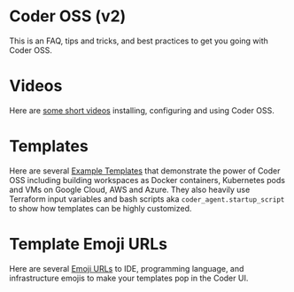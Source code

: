 # Coder OSS (v2)

This is an FAQ, tips and tricks, and best practices to get you going with Coder OSS.

# Videos
Here are [some short videos](videos.md) installing, configuring and using Coder OSS.

# Templates
Here are several [Example Templates](templates.md) that demonstrate the power of Coder OSS including building workspaces as Docker containers, Kubernetes pods and VMs on Google Cloud, AWS and Azure. They also heavily use Terraform input variables and bash scripts aka `coder_agent.startup_script` to show how templates can be highly customized. 

# Template Emoji URLs
Here are several [Emoji URLs](emoji-urls.md) to IDE, programming language, and infrastructure emojis to make your templates pop in the Coder UI.


